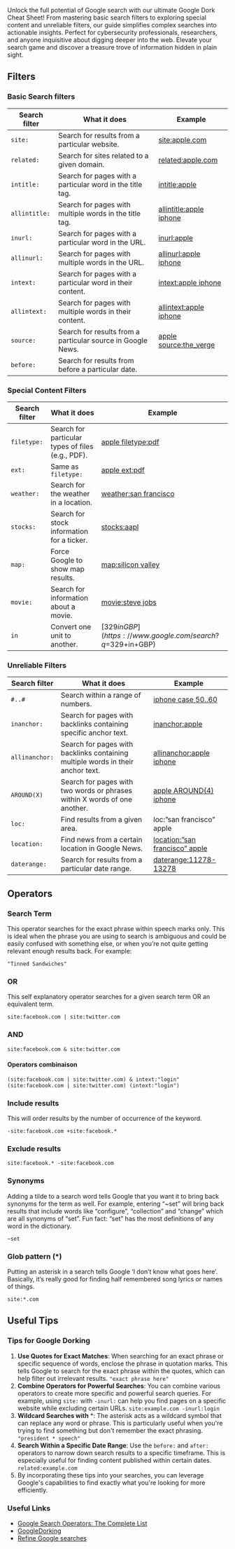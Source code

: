 Unlock the full potential of Google search with our ultimate Google Dork Cheat Sheet! From mastering basic search filters to exploring special content and unreliable filters, our guide simplifies complex searches into actionable insights. Perfect for cybersecurity professionals, researchers, and anyone inquisitive about digging deeper into the web. Elevate your search game and discover a treasure trove of information hidden in plain sight.

## Filters

 ### Basic Search filters
 | Search filter | What it does | Example |
|-----------------|--------------|---------|
| `site:` | Search for results from a particular website. | [site:apple.com](https://www.google.com/search?q=site%3Aapple.com) |
| `related:` | Search for sites related to a given domain. | [related:apple.com](https://www.google.com/search?q=related%3Aapple.com) |
| `intitle:` | Search for pages with a particular word in the title tag. | [intitle:apple](https://www.google.com/search?q=intitle%3Aapple) |
| `allintitle:` | Search for pages with multiple words in the title tag. | [allintitle:apple iphone](https://www.google.com/search?q=allintitle%3Aapple+iphone) |
| `inurl:` | Search for pages with a particular word in the URL. | [inurl:apple](https://www.google.com/search?q=inurl%3Aapple) |
| `allinurl:` | Search for pages with multiple words in the URL. | [allinurl:apple iphone](https://www.google.com/search?q=allinurl%3Aapple+iphone) |
| `intext:` | Search for pages with a particular word in their content. | [intext:apple iphone](https://www.google.com/search?q=intext%3Aapple) |
| `allintext:` | Search for pages with multiple words in their content. | [allintext:apple iphone](https://www.google.com/search?q=allintext%3Aapple+iphone) |
| `source:` | Search for results from a particular source in Google News. | [apple source:the_verge](https://www.google.com/search?q=apple+source%3Athe_verge&tbm=nws) |
| `before:` | Search for results from before a particular date.
 
 
 
 


### Special Content Filters
 | Search filter | What it does | Example |
|-----------------|--------------|---------|
| `filetype:` | Search for particular types of files (e.g., PDF). | [apple filetype:pdf](https://www.google.com/search?q=apple+filetype%3Apdf) |
| `ext: ` | Same as `filetype:` | [apple ext:pdf](https://www.google.com/search?q=apple+ext%3Apdf) |
| `weather:` | Search for the weather in a location. | [weather:san francisco](https://www.google.com/search?q=weather%3Asan+francisco) |
| `stocks:` | Search for stock information for a ticker. | [stocks:aapl](https://www.google.com/search?q=stocks%3Aaapl) |
| `map:` | Force Google to show map results. | [map:silicon valley](https://www.google.com/search?q=map%3Asilicon+valley) |
| `movie:` | Search for information about a movie. | [movie:steve jobs](https://www.google.com/search?q=movie%3Asteve+jobs) |
| `in` | Convert one unit to another. | [$329 in GBP](https://www.google.com/search?q=$329+in+GBP) |

### Unreliable Filters
| Search filter | What it does | Example |
|-----------------|--------------|---------|
| `#..#` | Search within a range of numbers. | [iphone case $50..$60](https://www.google.com/search?q=iphone+case+%2450..%2460) |
| `inanchor:` | Search for pages with backlinks containing specific anchor text. | [inanchor:apple](https://www.google.com/search?q=inanchor%3Aapple) |
| `allinanchor:` | Search for pages with backlinks containing multiple words in their anchor text. | [allinanchor:apple iphone](https://www.google.com/search?q=allinanchor%3Aapple+iphone) |
| `AROUND(X)` | Search for pages with two words or phrases within X words of one another. | [apple AROUND(4) iphone](https://www.google.com/search?q=apple+AROUND(4)+iphone) |
| `loc:` | Find results from a given area. | loc:”san francisco” apple |
| `location:` | Find news from a certain location in Google News. | [location:”san francisco” apple](https://www.google.com/search?q=loc:%22san+francisco%22+apple) |
| `daterange:` | Search for results from a particular date range. | [daterange:11278-13278](https://www.google.com/search?q=steve+jobs+daterange%3A11278-13278) |




## Operators

### Search Term

This operator searches for the exact phrase within speech marks only.  This is ideal when the phrase you are using to search is ambiguous and  could be easily confused with something else, or when you’re not quite  getting relevant enough results back. For example:

```
"Tinned Sandwiches"
```

### OR
This self explanatory operator searches for a given search term OR an equivalent term.

```
site:facebook.com | site:twitter.com
```

### AND

```
site:facebook.com & site:twitter.com
```

#### Operators combinaison

```
(site:facebook.com | site:twitter.com) & intext:"login"
(site:facebook.com | site:twitter.com) (intext:"login")
```

### Include results

This will order results by the number of occurrence of the keyword.

```
-site:facebook.com +site:facebook.*
```

### Exclude results

```
site:facebook.* -site:facebook.com
```

### Synonyms

Adding a tilde to a search word tells Google that you want it to bring back synonyms for the term as well. For example, entering “~set” will bring back results that include words like “configure”, “collection” and “change” which are all synonyms of “set”. Fun fact: “set” has the most definitions of any word in the dictionary.

```
~set
```

### Glob pattern (*)

Putting an asterisk in a search tells Google ‘I don’t know what goes  here’. Basically, it’s really good for finding half remembered song  lyrics or names of things.

```
site:*.com
```

## Useful Tips
### Tips for Google Dorking

1. **Use Quotes for Exact Matches**: When searching for an exact phrase or specific sequence of words, enclose the phrase in quotation marks. This tells Google to search for the exact phrase within the quotes, which can help filter out irrelevant results. `"exact phrase here"`
2. **Combine Operators for Powerful Searches**: You can combine various operators to create more specific and powerful search queries. For example, using `site:` with `-inurl:` can help you find pages on a specific website while excluding certain URLs. `site:example.com -inurl:login`
3. **Wildcard Searches with** *: The asterisk acts as a wildcard symbol that can replace any word or phrase. This is particularly useful when you're trying to find something but don't remember the exact phrasing. `"president * speech"`
4. **Search Within a Specific Date Range**: Use the `before:` and `after:` operators to narrow down search results to a specific timeframe. This is especially useful for finding content published within certain dates. `related:example.com`
5. By incorporating these tips into your searches, you can leverage Google's capabilities to find exactly what you're looking for more efficiently.


### Useful Links
* [Google Search Operators: The Complete List](https://ahrefs.com/blog/google-advanced-search-operators/)
* [GoogleDorking](https://gist.github.com/sundowndev/283efaddbcf896ab405488330d1bbc06)
* [Refine Google searches](https://support.google.com/websearch/answer/2466433?hl=en)
